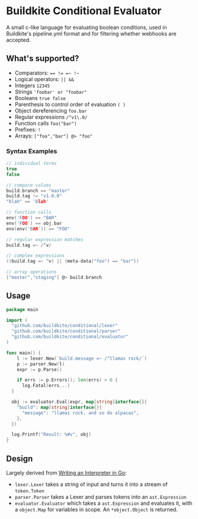 # Buildkite Conditional Evaluator

A small c-like language for evaluating boolean conditions, used in Buildkite's pipeline.yml format and for filtering whether webhooks are accepted.

## What's supported?

* Comparators: `== != =~ !~`
* Logical operators: `|| &&`
* Integers `12345`
* Strings `'foobar' or "foobar"`
* Booleans `true false`
* Parenthesis to control order of evaluation `( )`
* Object dereferencing `foo.bar`
* Regular expressions `/^v1\.0/`
* Function calls `foo("bar")`
* Prefixes: `!`
* Arrays: `["foo","bar"] @> "foo"`

### Syntax Examples

```c
// individual terms
true
false

// compare values
build.branch == "master"
build.tag != "v1.0.0"
"blah" == 'blah'

// function calls
env('FOO') == "BAR"
env('FOO') == obj.bar
env(env('BAR')) == "FOO"

// regular expression matches
build.tag =~ /^v/

// complex expressions
((build.tag =~ ^v) || (meta-data("foo") == "bar"))

// array operations
["master","staging"] @> build.branch
```

## Usage

```go
package main

import (
  "github.com/buildkite/conditional/lexer"
  "github.com/buildkite/conditional/parser"
  "github.com/buildkite/conditional/evaluator"
)

func main() {
	l := lexer.New(`build.message =~ /^llamas rock/`)
	p := parser.New(l)
	expr := p.Parse()

	if errs := p.Errors(); len(errs) > 0 {
	  log.Fatal(errs...)
  }

  obj := evaluator.Eval(expr, map[string]interface{}{
    "build": map[string]interface{}{
      "message": "llamas rock, and so do alpacas",
    },
  })

  log.Printf("Result: %#v", obj)
}
```

## Design

Largely derived from [Writing an Interpreter in Go](https://interpreterbook.com):

* `lexer.Lexer` takes a string of input and turns it into a stream of `token.Token`
* `parser.Parser` takes a Lexer and parses tokens into an `ast.Expression`
* `evaluator.Evaluator` which takes a `ast.Expression` and evaluates it, with a `object.Map` for variables in scope. An `*object.Object` is returned.
